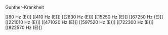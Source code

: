 Gunther-Krankheit

[[80 Hz (E)]]
[[410 Hz (E)]]
[[2830 Hz (E)]]
[[15250 Hz (E)]]
[[67250 Hz (E)]]
[[221010 Hz (E)]]
[[471020 Hz (E)]]
[[597520 Hz (E)]]
[[722300 Hz (E)]]
[[822570 Hz (E)]]